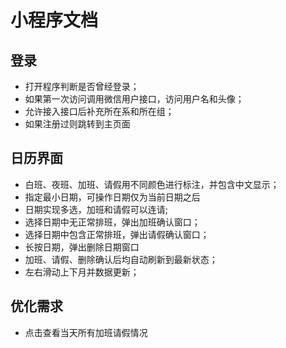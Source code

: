 # 小程序文档

## 登录

- 打开程序判断是否曾经登录；
- 如果第一次访问调用微信用户接口，访问用户名和头像；
- 允许接入接口后补充所在系和所在组；
- 如果注册过则跳转到主页面

## 日历界面

- 白班、夜班、加班、请假用不同颜色进行标注，并包含中文显示；
- 指定最小日期，可操作日期仅为当前日期之后
- 日期实现多选，加班和请假可以连请;
- 选择日期中无正常排班，弹出加班确认窗口；
- 选择日期中包含正常排班，弹出请假确认窗口；
- 长按日期，弹出删除日期窗口
- 加班、请假、删除确认后均自动刷新到最新状态；
- 左右滑动上下月并数据更新；

## 优化需求

- 点击查看当天所有加班请假情况

